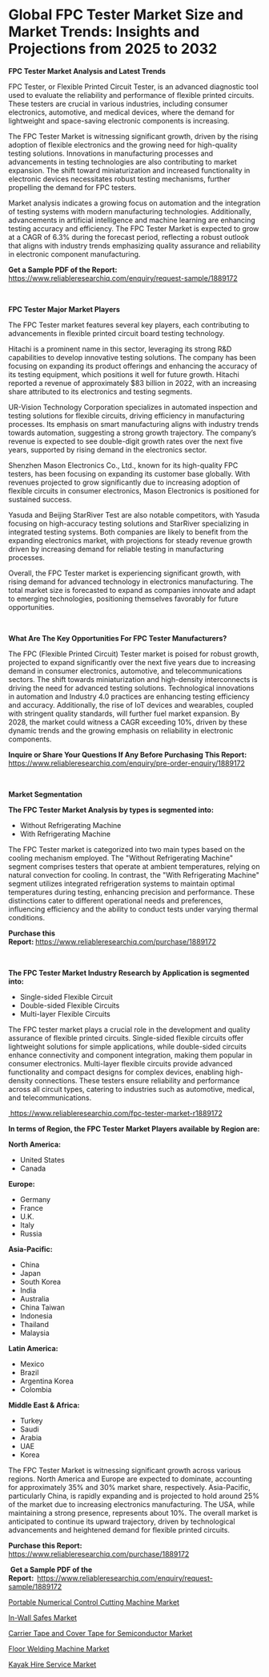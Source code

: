 <p><h1>Global FPC Tester Market Size and Market Trends: Insights and Projections from 2025 to 2032</h1></p><p><strong>FPC Tester Market Analysis and Latest Trends</strong></p>
<p><p>FPC Tester, or Flexible Printed Circuit Tester, is an advanced diagnostic tool used to evaluate the reliability and performance of flexible printed circuits. These testers are crucial in various industries, including consumer electronics, automotive, and medical devices, where the demand for lightweight and space-saving electronic components is increasing. </p><p>The FPC Tester Market is witnessing significant growth, driven by the rising adoption of flexible electronics and the growing need for high-quality testing solutions. Innovations in manufacturing processes and advancements in testing technologies are also contributing to market expansion. The shift toward miniaturization and increased functionality in electronic devices necessitates robust testing mechanisms, further propelling the demand for FPC testers.</p><p>Market analysis indicates a growing focus on automation and the integration of testing systems with modern manufacturing technologies. Additionally, advancements in artificial intelligence and machine learning are enhancing testing accuracy and efficiency. The FPC Tester Market is expected to grow at a CAGR of 6.3% during the forecast period, reflecting a robust outlook that aligns with industry trends emphasizing quality assurance and reliability in electronic component manufacturing.</p></p>
<p><strong>Get a Sample PDF of the Report:&nbsp;</strong> <a href="https://www.reliableresearchiq.com/enquiry/request-sample/1889172?utm_campaign=1117&utm_medium=2&utm_source=Github&utm_content=ia&utm_term=28032025&utm_id=fpc-tester">https://www.reliableresearchiq.com/enquiry/request-sample/1889172</a></p>
<p>&nbsp;</p>
<p><strong>FPC Tester Major Market Players</strong></p>
<p><p>The FPC Tester market features several key players, each contributing to advancements in flexible printed circuit board testing technology. </p><p>Hitachi is a prominent name in this sector, leveraging its strong R&D capabilities to develop innovative testing solutions. The company has been focusing on expanding its product offerings and enhancing the accuracy of its testing equipment, which positions it well for future growth. Hitachi reported a revenue of approximately $83 billion in 2022, with an increasing share attributed to its electronics and testing segments.</p><p>UR-Vision Technology Corporation specializes in automated inspection and testing solutions for flexible circuits, driving efficiency in manufacturing processes. Its emphasis on smart manufacturing aligns with industry trends towards automation, suggesting a strong growth trajectory. The company’s revenue is expected to see double-digit growth rates over the next five years, supported by rising demand in the electronics sector.</p><p>Shenzhen Mason Electronics Co., Ltd., known for its high-quality FPC testers, has been focusing on expanding its customer base globally. With revenues projected to grow significantly due to increasing adoption of flexible circuits in consumer electronics, Mason Electronics is positioned for sustained success.</p><p>Yasuda and Beijing StarRiver Test are also notable competitors, with Yasuda focusing on high-accuracy testing solutions and StarRiver specializing in integrated testing systems. Both companies are likely to benefit from the expanding electronics market, with projections for steady revenue growth driven by increasing demand for reliable testing in manufacturing processes.</p><p>Overall, the FPC Tester market is experiencing significant growth, with rising demand for advanced technology in electronics manufacturing. The total market size is forecasted to expand as companies innovate and adapt to emerging technologies, positioning themselves favorably for future opportunities.</p></p>
<p>&nbsp;</p>
<p><strong>What Are The Key Opportunities For FPC Tester Manufacturers?</strong></p>
<p><p>The FPC (Flexible Printed Circuit) Tester market is poised for robust growth, projected to expand significantly over the next five years due to increasing demand in consumer electronics, automotive, and telecommunications sectors. The shift towards miniaturization and high-density interconnects is driving the need for advanced testing solutions. Technological innovations in automation and Industry 4.0 practices are enhancing testing efficiency and accuracy. Additionally, the rise of IoT devices and wearables, coupled with stringent quality standards, will further fuel market expansion. By 2028, the market could witness a CAGR exceeding 10%, driven by these dynamic trends and the growing emphasis on reliability in electronic components.</p></p>
<p><strong>Inquire or Share Your Questions If Any Before Purchasing This Report:</strong> <a href="https://www.reliableresearchiq.com/enquiry/pre-order-enquiry/1889172?utm_campaign=1117&utm_medium=2&utm_source=Github&utm_content=ia&utm_term=28032025&utm_id=fpc-tester">https://www.reliableresearchiq.com/enquiry/pre-order-enquiry/1889172</a></p>
<p>&nbsp;</p>
<p><strong>Market Segmentation</strong></p>
<p><strong>The FPC Tester Market Analysis by types is segmented into:</strong></p>
<p><ul><li>Without Refrigerating Machine</li><li>With Refrigerating Machine</li></ul></p>
<p><p>The FPC Tester market is categorized into two main types based on the cooling mechanism employed. The "Without Refrigerating Machine" segment comprises testers that operate at ambient temperatures, relying on natural convection for cooling. In contrast, the "With Refrigerating Machine" segment utilizes integrated refrigeration systems to maintain optimal temperatures during testing, enhancing precision and performance. These distinctions cater to different operational needs and preferences, influencing efficiency and the ability to conduct tests under varying thermal conditions.</p></p>
<p><strong>Purchase this Report:&nbsp;</strong><a href="https://www.reliableresearchiq.com/purchase/1889172?utm_campaign=1117&utm_medium=2&utm_source=Github&utm_content=ia&utm_term=28032025&utm_id=fpc-tester">https://www.reliableresearchiq.com/purchase/1889172</a></p>
<p>&nbsp;</p>
<p><strong>The FPC Tester Market Industry Research by Application is segmented into:</strong></p>
<p><ul><li>Single-sided Flexible Circuit</li><li>Double-sided Flexible Circuits</li><li>Multi-layer Flexible Circuits</li></ul></p>
<p><p>The FPC tester market plays a crucial role in the development and quality assurance of flexible printed circuits. Single-sided flexible circuits offer lightweight solutions for simple applications, while double-sided circuits enhance connectivity and component integration, making them popular in consumer electronics. Multi-layer flexible circuits provide advanced functionality and compact designs for complex devices, enabling high-density connections. These testers ensure reliability and performance across all circuit types, catering to industries such as automotive, medical, and telecommunications.</p></p>
<p><a href="https://www.reliableresearchiq.com/fpc-tester-market-r1889172?utm_campaign=1117&utm_medium=2&utm_source=Github&utm_content=ia&utm_term=28032025&utm_id=fpc-tester">&nbsp;https://www.reliableresearchiq.com/fpc-tester-market-r1889172</a></p>
<p><strong>In terms of Region, the FPC Tester Market Players available by Region are:</strong></p>
<p>
    <p> <strong> North America: </strong>
        <ul>
            <li>United States</li>
            <li>Canada</li>
        </ul>
        </p> 
    <p> <strong> Europe: </strong>
        <ul>
            <li>Germany</li>
            <li>France</li>
            <li>U.K.</li>
            <li>Italy</li>
            <li>Russia</li>
        </ul>
        </p> 
    <p> <strong> Asia-Pacific: </strong>
        <ul>
            <li>China</li>
            <li>Japan</li>
            <li>South Korea</li>
            <li>India</li>
            <li>Australia</li>
            <li>China Taiwan</li>
            <li>Indonesia</li>
            <li>Thailand</li>
            <li>Malaysia</li>
        </ul>
        </p> 
    <p> <strong> Latin America: </strong>
        <ul>
            <li>Mexico</li>
            <li>Brazil</li>
            <li>Argentina Korea</li>
            <li>Colombia</li>
        </ul>
        </p> 
    <p> <strong> Middle East & Africa: </strong>
        <ul>
            <li>Turkey</li>
            <li>Saudi</li>
            <li>Arabia</li>
            <li>UAE</li>
            <li>Korea</li>
        </ul>
    </p>
    </p>
<p><p>The FPC Tester Market is witnessing significant growth across various regions. North America and Europe are expected to dominate, accounting for approximately 35% and 30% market share, respectively. Asia-Pacific, particularly China, is rapidly expanding and is projected to hold around 25% of the market due to increasing electronics manufacturing. The USA, while maintaining a strong presence, represents about 10%. The overall market is anticipated to continue its upward trajectory, driven by technological advancements and heightened demand for flexible printed circuits.</p></p>
<p><strong>Purchase this Report: </strong><a href="https://www.reliableresearchiq.com/purchase/1889172?utm_campaign=1117&utm_medium=2&utm_source=Github&utm_content=ia&utm_term=28032025&utm_id=fpc-tester">https://www.reliableresearchiq.com/purchase/1889172</a></p>
<p>&nbsp;<strong>Get a Sample PDF of the Report:&nbsp;&nbsp;</strong><a href="https://www.reliableresearchiq.com/enquiry/request-sample/1889172?utm_campaign=1117&utm_medium=2&utm_source=Github&utm_content=ia&utm_term=28032025&utm_id=fpc-tester">https://www.reliableresearchiq.com/enquiry/request-sample/1889172</a></p>
<p><strong></strong></p>
<p><p><a href="https://github.com/ayondaylos/Market-Research-Report-List-1/blob/main/portable-numerical-control-cutting-machine-market.md?utm_campaign=1117&utm_medium=2&utm_source=Github&utm_content=ia&utm_term=28032025&utm_id=fpc-tester">Portable Numerical Control Cutting Machine Market</a></p><p><a href="https://github.com/bichukapac/Market-Research-Report-List-1/blob/main/in-wall-safes-market.md?utm_campaign=1117&utm_medium=2&utm_source=Github&utm_content=ia&utm_term=28032025&utm_id=fpc-tester">In-Wall Safes Market</a></p><p><a href="https://github.com/kanetaerkid/Market-Research-Report-List-1/blob/main/carrier-tape-and-cover-tape-for-semiconductor-market.md?utm_campaign=1117&utm_medium=2&utm_source=Github&utm_content=ia&utm_term=28032025&utm_id=fpc-tester">Carrier Tape and Cover Tape for Semiconductor Market</a></p><p><a href="https://github.com/leoustolja/Market-Research-Report-List-1/blob/main/floor-welding-machine-market.md?utm_campaign=1117&utm_medium=2&utm_source=Github&utm_content=ia&utm_term=28032025&utm_id=fpc-tester">Floor Welding Machine Market</a></p><p><a href="https://github.com/madethkijori/Market-Research-Report-List-1/blob/main/kayak-hire-service-market.md?utm_campaign=1117&utm_medium=2&utm_source=Github&utm_content=ia&utm_term=28032025&utm_id=fpc-tester">Kayak Hire Service Market</a></p></p>